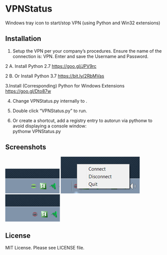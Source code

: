 # VPNStatus
Windows tray icon to start/stop VPN (using Python and Win32 extensions)

## Installation

1. Setup the VPN per your company’s procedures. Ensure the name of the connection is: <company name> VPN. Enter and save the Username and Password. 

2 A. Install Python 2.7
https://goo.gl/JPV9rc

2 B. Or Install Python 3.7
https://bit.ly/2RbMVas

3.Install (Corresponding) Python for Windows Extensions
https://goo.gl/Dto87w

4. Change VPNStatus.py internally to <company name>.

5. Double click “VPNStatus.py” to run. 

6. Or create a shortcut, add a registry entry to autorun via pythonw to avoid displaying a console window:  
pythonw VPNStatus.py

## Screenshots

<img src="screenshot1.png">
<img src="screenshot2.png">
<img src="screenshot3.png">

## License

MIT License. Please see LICENSE file.
